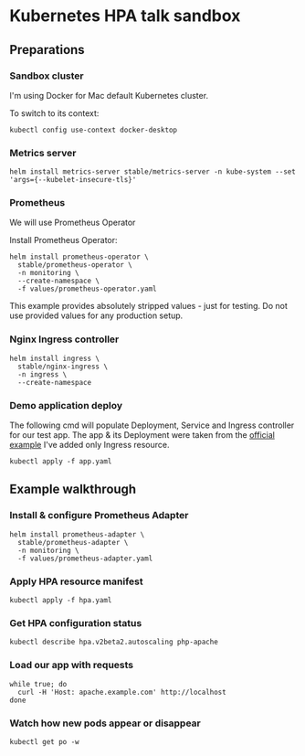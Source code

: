 # Kubernetes HPA talk sandbox

## Preparations

### Sandbox cluster

I'm using Docker for Mac default Kubernetes cluster.

To switch to its context:

```shell
kubectl config use-context docker-desktop
```

### Metrics server

```shell
helm install metrics-server stable/metrics-server -n kube-system --set 'args={--kubelet-insecure-tls}'
```

### Prometheus

We will use Prometheus Operator

Install Prometheus Operator:

```shell
helm install prometheus-operator \
  stable/prometheus-operator \
  -n monitoring \
  --create-namespace \
  -f values/prometheus-operator.yaml
```

This example provides absolutely stripped values - just for testing.
Do not use provided values for any production setup.

### Nginx Ingress controller

```shell
helm install ingress \
  stable/nginx-ingress \
  -n ingress \
  --create-namespace
```

### Demo application deploy

The following cmd will populate Deployment, Service and Ingress controller for our test app.
The app & its Deployment were taken from the [official example](https://kubernetes.io/docs/tasks/run-application/horizontal-pod-autoscale-walkthrough/) 
I've added only Ingress resource.

```shell
kubectl apply -f app.yaml
```

## Example walkthrough

### Install & configure Prometheus Adapter

```shell
helm install prometheus-adapter \
  stable/prometheus-adapter \
  -n monitoring \
  -f values/prometheus-adapter.yaml
```

### Apply HPA resource manifest

```shell
kubectl apply -f hpa.yaml
```

### Get HPA configuration status

```shell
kubectl describe hpa.v2beta2.autoscaling php-apache
```

### Load our app with requests

```shell
while true; do
  curl -H 'Host: apache.example.com' http://localhost
done
```

### Watch how new pods appear or disappear

```shell
kubectl get po -w
```
